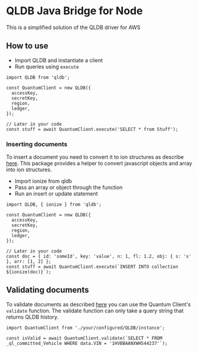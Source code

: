# QLDB Java Bridge for Node
This is a simplified solution of the QLDB driver for AWS

## How to use
- Import QLDB and instantiate a client
- Run queries using `execute`

```
import QLDB from 'qldb';

const QuantumClient = new QLDB({
  accessKey,
  secretKey,
  region,
  ledger,
});

// Later in your code
const stuff = await QuantumClient.execute('SELECT * from Stuff');
```

### Inserting documents
To insert a document you need to convert it to ion structures as describe [here](http://amzn.github.io/ion-docs/docs/spec.html). This package provides a helper to convert javascript objects and array into ion structures.

- Import ionize from qldb
- Pass an array or object through the function
- Run an insert or update statement

```
import QLDB, { ionize } from 'qldb';

const QuantumClient = new QLDB({
  accessKey,
  secretKey,
  region,
  ledger,
});

// Later in your code
const doc = { id: 'someId', key: 'value', n: 1, fl: 1.2, obj: { s: 's' }, arr: [1, 2] };
const stuff = await QuantumClient.execute(`INSERT INTO collection ${ionize(doc)}`);
```

## Validating documents
To validate documents as described [here](https://s3.amazonaws.com/amazon-qldb-docs/verification.digest.html) you can use the Quantum Client's `validate` function. The validate function can only take a query string that returns QLDB history.

```
import QuantumClient from './your/configured/QLDB/instance';

const isValid = await QuantumClient.validate(`SELECT * FROM _ql_committed_Vehicle WHERE data.VIN = '1HVBBAANXWH544237'`);
```
